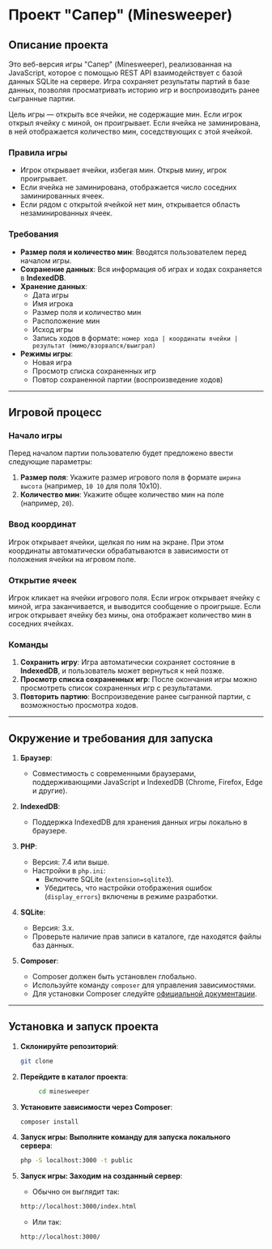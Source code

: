# Проект "Сапер" (Minesweeper)

## Описание проекта

Это веб-версия игры "Сапер" (Minesweeper), реализованная на JavaScript, которое с помощью REST API взаимодействует с базой данных SQLite на сервере. Игра сохраняет результаты партий в базе данных, позволяя просматривать историю игр и воспроизводить ранее сыгранные партии.

Цель игры — открыть все ячейки, не содержащие мин. Если игрок открыл ячейку с миной, он проигрывает. Если ячейка не заминирована, в ней отображается количество мин, соседствующих с этой ячейкой.

### Правила игры

- Игрок открывает ячейки, избегая мин. Открыв мину, игрок проигрывает.
- Если ячейка не заминирована, отображается число соседних заминированных ячеек.
- Если рядом с открытой ячейкой нет мин, открывается область незаминированных ячеек.

### Требования

- **Размер поля и количество мин**: Вводятся пользователем перед началом игры.
- **Сохранение данных**: Вся информация об играх и ходах сохраняется в **IndexedDB**.
- **Хранение данных**:
  - Дата игры
  - Имя игрока
  - Размер поля и количество мин
  - Расположение мин
  - Исход игры
  - Запись ходов в формате: `номер хода | координаты ячейки | результат (мимо/взорвался/выиграл)`
- **Режимы игры**:
  - Новая игра
  - Просмотр списка сохраненных игр
  - Повтор сохраненной партии (воспроизведение ходов)

---

## Игровой процесс

### Начало игры

Перед началом партии пользователю будет предложено ввести следующие параметры:

1. **Размер поля**: Укажите размер игрового поля в формате `ширина высота` (например, `10 10` для поля 10x10).
2. **Количество мин**: Укажите общее количество мин на поле (например, `20`).

### Ввод координат

Игрок открывает ячейки, щелкая по ним на экране. При этом координаты автоматически обрабатываются в зависимости от положения ячейки на игровом поле.

### Открытие ячеек

Игрок кликает на ячейки игрового поля. Если игрок открывает ячейку с миной, игра заканчивается, и выводится сообщение о проигрыше. Если игрок открывает ячейку без мины, она отображает количество мин в соседних ячейках.

### Команды

1. **Сохранить игру**: Игра автоматически сохраняет состояние в **IndexedDB**, и пользователь может вернуться к ней позже.
2. **Просмотр списка сохраненных игр**: После окончания игры можно просмотреть список сохраненных игр с результатами.
3. **Повторить партию**: Воспроизведение ранее сыгранной партии, с возможностью просмотра ходов.

---

## Окружение и требования для запуска

1. **Браузер**:
   - Совместимость с современными браузерами, поддерживающими JavaScript и IndexedDB (Chrome, Firefox, Edge и другие).

2. **IndexedDB**:
   - Поддержка IndexedDB для хранения данных игры локально в браузере.

3. **PHP**:
   - Версия: 7.4 или выше.
   - Настройки в `php.ini`:
     - Включите SQLite (`extension=sqlite3`).
     - Убедитесь, что настройки отображения ошибок (`display_errors`) включены в режиме разработки.

4. **SQLite**:
   - Версия: 3.x.
   - Проверьте наличие прав записи в каталоге, где находятся файлы баз данных.

5. **Composer**:
   - Composer должен быть установлен глобально.
   - Используйте команду `composer` для управления зависимостями.
   - Для установки Composer следуйте [официальной документации](https://getcomposer.org/doc/00-intro.md).

---

## Установка и запуск проекта

1. **Склонируйте репозиторий**:
   ```bash
   git clone

2. **Перейдите в каталог проекта**:
   ```bash
        cd minesweeper
   ```

3. **Установите зависимости через Composer**:
   ```bash
   composer install
   ```

4. **Запуск игры: Выполните команду для запуска локального сервера**:
   ```bash
   php -S localhost:3000 -t public
   ```

5. **Запуск игры: Заходим на созданный сервер**:
   - Обычно он выглядит так:
   ```bash
   http://localhost:3000/index.html
   ```
   - Или так:
   ```bash
   http://localhost:3000/
   ```